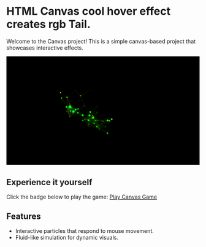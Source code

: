 # HTML Canvas cool hover effect creates rgb Tail.

Welcome to the Canvas project! This is a simple canvas-based project that showcases interactive effects.


![Gameplay Screenshot](canvas-dot-2.png)

## Experience it yourself

Click the badge below to play the game:
[Play Canvas Game](https://hover-and-see.netlify.app)

## Features

- Interactive particles that respond to mouse movement.
- Fluid-like simulation for dynamic visuals.
